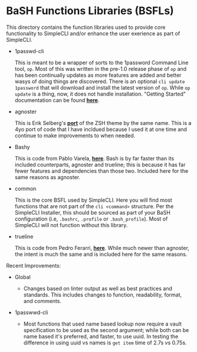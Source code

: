 BaSH Functions Libraries (BSFLs)
===

This directory contains the function libraries used to provide core functionality to SimpleCLI and/or enhance the user exerience as part of SimpleCLI.


* 1passwd-cli

  This is meant to be a wrapper of sorts to the 1password Command Line tool, `op`. Most of this was written in the pre-1.0 release phase of `op` and has been continually updates as more features are added and better wasys of doing things are discovered. There is an optional `cli update 1password` that will download and install the latest version of `op`. While `op update` is a thing, now, it does not handle installation. "Getting Started" documentation can be found **[here](https://support.1password.com/command-line-getting-started/)**.

* agnoster

  This is Erik Selberg's **[port](https://github.com/speedenator/agnoster-bash)** of the ZSH theme by the same name. This is a 4yo port of code that I have incldued because I used it at one time and continue to make improvements to when needed.

* Bashy

  This is code from Pablo Varela, **[here](https://github.com/pablopunk/bashy)**. Bash is by far faster than its included counterparts, agnoster and trueline; this is because it has far fewer features and dependencies than those two. Included here for the same reasons as agnoster.

* common

  This is the core BSFL used by SimpleCLI. Here you will find most functions that are not part of the `cli <command>` structure. Per the SimpleCLI Installer, this should be sourced as part of your BaSH configuration (i.e, `.bashrc`, `.profile` or `.bash_profile`). Most of SimpleCLI will not function without this library.

* trueline

  This is code from Pedro Ferarri, **[here](https://github.com/petobens/trueline)**. While much newer than agnoster, the intent is much the same and is included here for the same reasons.


Recent Improvements:

* Global

  * Changes based on linter output as well as best practices and standards. This includes changes to function, readability, format, and comments.

* 1passwwd-cli

  * Most functions that used name based lookup now require a vault specification to be used as the second argument; while both can be name based it's preferred, and faster, to use uuid. In testing the difference in using uuid vs names is `get item` time of 2.7s vs 0.75s.

